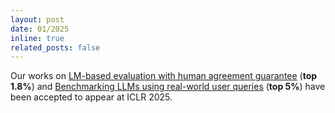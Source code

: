 ```yaml
---
layout: post
date: 01/2025
inline: true
related_posts: false
---
```


Our works on [LM-based evaluation with human agreement guarantee](https://arxiv.org/abs/2407.18370) (**top 1.8%**)  and [Benchmarking LLMs using real-world user queries](https://arxiv.org/abs/2406.04770) (**top 5%**) have been accepted to appear at ICLR 2025. 